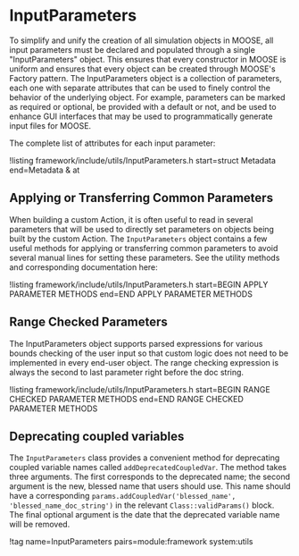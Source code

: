 # InputParameters

To simplify and unify the creation of all simulation objects in MOOSE, all input parameters must be declared and populated through
a single "InputParameters" object. This ensures that every constructor in MOOSE is uniform and ensures that every object
can be created through MOOSE's Factory pattern. The InputParameters object is a collection of parameters, each one with
separate attributes that can be used to finely control the behavior of the underlying object. For example, parameters can be
marked as required or optional, be provided with a default or not, and be used to enhance GUI interfaces that may be used to
programmatically generate input files for MOOSE.

The complete list of attributes for each input parameter:

!listing framework/include/utils/InputParameters.h start=struct Metadata end=Metadata & at

## Applying or Transferring Common Parameters

When building a custom Action, it is often useful to read in several parameters that will be used to directly set
parameters on objects being built by the custom Action. The `InputParameters` object contains a few useful methods for
applying or transferring common parameters to avoid several manual lines for setting these parameters. See the utility methods
and corresponding documentation here:

!listing framework/include/utils/InputParameters.h  start=BEGIN APPLY PARAMETER METHODS end=END APPLY PARAMETER METHODS

## Range Checked Parameters

The InputParameters object supports parsed expressions for various bounds checking of the user input so that
custom logic does not need to be implemented in every end-user object. The range checking expression is always
the second to last parameter right before the doc string.

!listing framework/include/utils/InputParameters.h  start=BEGIN RANGE CHECKED PARAMETER METHODS end=END RANGE CHECKED PARAMETER METHODS

## Deprecating coupled variables

The `InputParameters` class provides a convenient method for deprecating coupled
variable names called `addDeprecatedCoupledVar`. The method takes three
arguments. The first corresponds to the deprecated name; the second argument is
the new, blessed name that users should use. This name should have a
corresponding `params.addCoupledVar('blessed_name', 'blessed_name_doc_string')`
in the relevant `Class::validParams()` block. The final optional argument is the
date that the deprecated variable name will be removed.

!tag name=InputParameters pairs=module:framework system:utils
